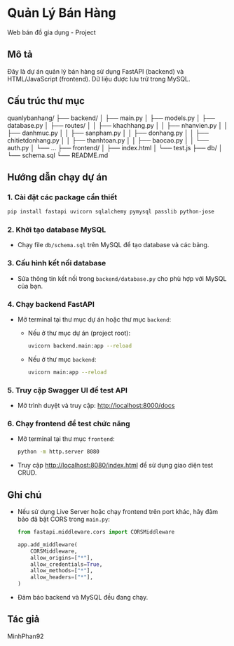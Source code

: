 # Quản Lý Bán Hàng

Web bán đồ gia dụng - Project

## Mô tả

Đây là dự án quản lý bán hàng sử dụng FastAPI (backend) và HTML/JavaScript (frontend). Dữ liệu được lưu trữ trong MySQL.

## Cấu trúc thư mục

quanlybanhang/
├── backend/
│   ├── main.py
│   ├── models.py
│   ├── database.py
│   ├── routes/
│   │   ├── khachhang.py
│   │   ├── nhanvien.py
│   │   ├── danhmuc.py
│   │   ├── sanpham.py
│   │   ├── donhang.py
│   │   ├── chitietdonhang.py
│   │   ├── thanhtoan.py
│   │   ├── baocao.py
│   │   └── auth.py
│   └── ...
├── frontend/
│   ├── index.html
│   └── test.js
├── db/
│   └── schema.sql
└── README.md

## Hướng dẫn chạy dự án

### 1. Cài đặt các package cần thiết

```bash
pip install fastapi uvicorn sqlalchemy pymysql passlib python-jose
```

### 2. Khởi tạo database MySQL

- Chạy file `db/schema.sql` trên MySQL để tạo database và các bảng.

### 3. Cấu hình kết nối database

- Sửa thông tin kết nối trong `backend/database.py` cho phù hợp với MySQL của bạn.

### 4. Chạy backend FastAPI

- Mở terminal tại thư mục dự án hoặc thư mục `backend`:
  - Nếu ở thư mục dự án (project root):

      ```bash
      uvicorn backend.main:app --reload
      ```

  - Nếu ở thư mục `backend`:

      ```bash
      uvicorn main:app --reload
      ```

### 5. Truy cập Swagger UI để test API

- Mở trình duyệt và truy cập: [http://localhost:8000/docs](http://localhost:8000/docs)

### 6. Chạy frontend để test chức năng

- Mở terminal tại thư mục `frontend`:

  ```bash
  python -m http.server 8080
  ```

- Truy cập [http://localhost:8080/index.html](http://localhost:8080/index.html) để sử dụng giao diện test CRUD.

## Ghi chú

- Nếu sử dụng Live Server hoặc chạy frontend trên port khác, hãy đảm bảo đã bật CORS trong `main.py`:

  ```python
  from fastapi.middleware.cors import CORSMiddleware

  app.add_middleware(
      CORSMiddleware,
      allow_origins=["*"],
      allow_credentials=True,
      allow_methods=["*"],
      allow_headers=["*"],
  )
  ```

- Đảm bảo backend và MySQL đều đang chạy.

## Tác giả

MinhPhan92
